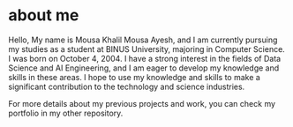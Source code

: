 # about me
Hello, My name is Mousa Khalil Mousa Ayesh, and I am currently pursuing my studies as a student at BINUS University, majoring in Computer Science. I was born on October 4, 2004. I have a strong interest in the fields of Data Science and AI Engineering, and I am eager to develop my knowledge and skills in these areas. I hope to use my knowledge and skills to make a significant contribution to the technology and science industries.

For more details about my previous projects and work, you can check my portfolio in my other repository.
